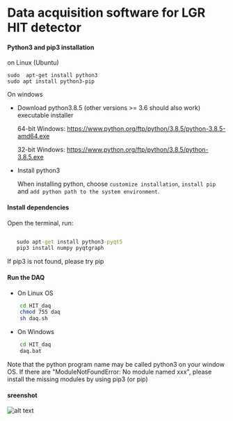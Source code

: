 # Data acquisition software for LGR HIT detector
    

####  Python3 and pip3 installation
on Linux (Ubuntu)

```console
sudo  apt-get install python3
sudo apt install python3-pip
```
On windows

  - Download  python3.8.5 (other versions >= 3.6 should also work) executable installer
 
     64-bit Windows: https://www.python.org/ftp/python/3.8.5/python-3.8.5-amd64.exe 
   
     32-bit Windows: https://www.python.org/ftp/python/3.8.5/python-3.8.5.exe 
 
  - Install python3
 
    When installing python, choose `customize installation`, 
   `install pip` and `add python path to the system environment`. 

#### Install dependencies
Open the terminal, run:
```cmd

   sudo apt-get install python3-pyqt5
   pip3 install numpy pyqtgraph
````
If pip3 is not found, please try pip

#### Run the DAQ

- On Linux OS
```sh
	cd HIT_daq
	chmod 755 daq
	sh daq.sh
```
- On Windows
``` cmd
	cd HIT_daq
	daq.bat
```
Note that the python program name may be called python3 on your window OS. 
If there are  "ModuleNotFoundError: No module named xxx", please install the missing modules
by using pip3 (or pip)
  
  
 #### sreenshot
 
 ![alt text](https://github.com/drhlxiao/LGR_daq/blob/master/docs/drs4_waveform.png?raw=true)
